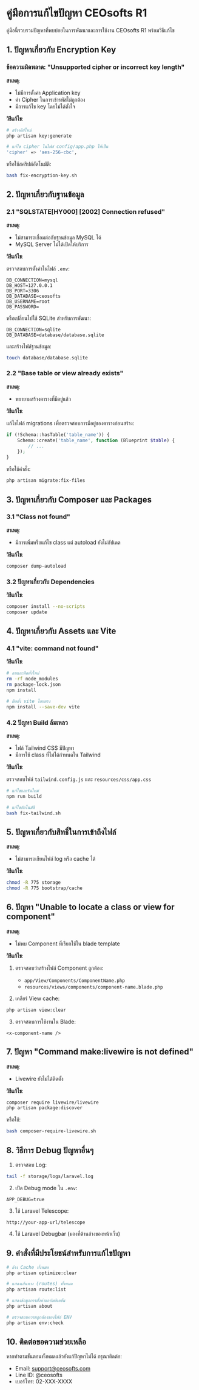 # คู่มือการแก้ไขปัญหา CEOsofts R1

คู่มือนี้รวบรวมปัญหาที่พบบ่อยในการพัฒนาและการใช้งาน CEOsofts R1 พร้อมวิธีแก้ไข

## 1. ปัญหาเกี่ยวกับ Encryption Key

### ข้อความผิดพลาด: "Unsupported cipher or incorrect key length"

**สาเหตุ**:

-   ไม่มีการตั้งค่า Application key
-   ค่า Cipher ในการเข้ารหัสไม่ถูกต้อง
-   มีการแก้ไข key โดยไม่ได้ตั้งใจ

**วิธีแก้ไข**:

```bash
# สร้างคีย์ใหม่
php artisan key:generate

# แก้ไข cipher ในไฟล์ config/app.php ให้เป็น
'cipher' => 'aes-256-cbc',
```

หรือใช้สคริปต์อัตโนมัติ:

```bash
bash fix-encryption-key.sh
```

## 2. ปัญหาเกี่ยวกับฐานข้อมูล

### 2.1 "SQLSTATE[HY000] [2002] Connection refused"

**สาเหตุ**:

-   ไม่สามารถเชื่อมต่อกับฐานข้อมูล MySQL ได้
-   MySQL Server ไม่ได้เปิดให้บริการ

**วิธีแก้ไข**:

ตรวจสอบการตั้งค่าในไฟล์ `.env`:

```
DB_CONNECTION=mysql
DB_HOST=127.0.0.1
DB_PORT=3306
DB_DATABASE=ceosofts
DB_USERNAME=root
DB_PASSWORD=
```

หรือเปลี่ยนไปใช้ SQLite สำหรับการพัฒนา:

```
DB_CONNECTION=sqlite
DB_DATABASE=database/database.sqlite
```

และสร้างไฟล์ฐานข้อมูล:

```bash
touch database/database.sqlite
```

### 2.2 "Base table or view already exists"

**สาเหตุ**:

-   พยายามสร้างตารางที่มีอยู่แล้ว

**วิธีแก้ไข**:

แก้ไขไฟล์ migrations เพื่อตรวจสอบการมีอยู่ของตารางก่อนสร้าง:

```php
if (!Schema::hasTable('table_name')) {
    Schema::create('table_name', function (Blueprint $table) {
        // ...
    });
}
```

หรือใช้คำสั่ง:

```bash
php artisan migrate:fix-files
```

## 3. ปัญหาเกี่ยวกับ Composer และ Packages

### 3.1 "Class not found"

**สาเหตุ**:

-   มีการเพิ่มหรือแก้ไข class แต่ autoload ยังไม่อัปเดต

**วิธีแก้ไข**:

```bash
composer dump-autoload
```

### 3.2 ปัญหาเกี่ยวกับ Dependencies

**วิธีแก้ไข**:

```bash
composer install --no-scripts
composer update
```

## 4. ปัญหาเกี่ยวกับ Assets และ Vite

### 4.1 "vite: command not found"

**วิธีแก้ไข**:

```bash
# ลบและติดตั้งใหม่
rm -rf node_modules
rm package-lock.json
npm install

# ติดตั้ง vite โดยตรง
npm install --save-dev vite
```

### 4.2 ปัญหา Build ล้มเหลว

**สาเหตุ**:

-   ไฟล์ Tailwind CSS มีปัญหา
-   มีการใช้ class ที่ไม่ได้กำหนดใน Tailwind

**วิธีแก้ไข**:

ตรวจสอบไฟล์ `tailwind.config.js` และ `resources/css/app.css`

```bash
# แก้ไขและรันใหม่
npm run build

# แก้ไขอัตโนมัติ
bash fix-tailwind.sh
```

## 5. ปัญหาเกี่ยวกับสิทธิ์ในการเข้าถึงไฟล์

**สาเหตุ**:

-   ไม่สามารถเขียนไฟล์ log หรือ cache ได้

**วิธีแก้ไข**:

```bash
chmod -R 775 storage
chmod -R 775 bootstrap/cache
```

## 6. ปัญหา "Unable to locate a class or view for component"

**สาเหตุ**:

-   ไม่พบ Component ที่เรียกใช้ใน blade template

**วิธีแก้ไข**:

1. ตรวจสอบว่าสร้างไฟล์ Component ถูกต้อง:

    - `app/View/Components/ComponentName.php`
    - `resources/views/components/component-name.blade.php`

2. เคลียร์ View cache:

```bash
php artisan view:clear
```

3. ตรวจสอบการใช้งานใน Blade:

```blade
<x-component-name />
```

## 7. ปัญหา "Command make:livewire is not defined"

**สาเหตุ**:

-   Livewire ยังไม่ได้ติดตั้ง

**วิธีแก้ไข**:

```bash
composer require livewire/livewire
php artisan package:discover
```

หรือใช้:

```bash
bash composer-require-livewire.sh
```

## 8. วิธีการ Debug ปัญหาอื่นๆ

1. ตรวจสอบ Log:

```bash
tail -f storage/logs/laravel.log
```

2. เปิด Debug mode ใน `.env`:

```
APP_DEBUG=true
```

3. ใช้ Laravel Telescope:

```
http://your-app-url/telescope
```

4. ใช้ Laravel Debugbar (มองที่ด้านล่างของหน้าเว็บ)

## 9. คำสั่งที่มีประโยชน์สำหรับการแก้ไขปัญหา

```bash
# ล้าง Cache ทั้งหมด
php artisan optimize:clear

# แสดงเส้นทาง (routes) ทั้งหมด
php artisan route:list

# แสดงข้อมูลการตั้งค่าแอปพลิเคชัน
php artisan about

# ตรวจสอบความถูกต้องของไฟล์ ENV
php artisan env:check
```

## 10. ติดต่อขอความช่วยเหลือ

หากทำตามขั้นตอนทั้งหมดแล้วยังแก้ปัญหาไม่ได้ กรุณาติดต่อ:

-   Email: support@ceosofts.com
-   Line ID: @ceosofts
-   เบอร์โทร: 02-XXX-XXXX
